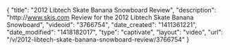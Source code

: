 {
    "title": "2012 Libtech Skate Banana Snowboard Review",
    "description": "http:\/\/www.skis.com Review for the 2012 Libtech Skate Banana Snowboard",
    "videoid": "3766754",
    "date_created": "1411361221",
    "date_modified": "1418182017",
    "type": "captivate",
    "layout": "video",
    "url": "\/v\/2012-libtech-skate-banana-snowboard-review\/3766754"
}